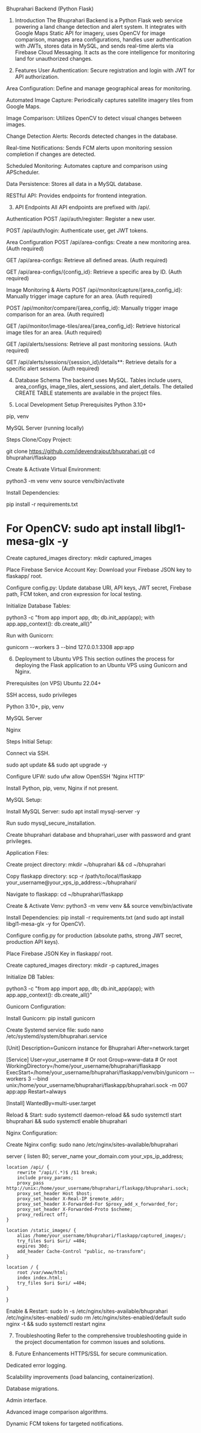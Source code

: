 Bhuprahari Backend (Python Flask)
1. Introduction
The Bhuprahari Backend is a Python Flask web service powering a land change detection and alert system. It integrates with Google Maps Static API for imagery, uses OpenCV for image comparison, manages area configurations, handles user authentication with JWTs, stores data in MySQL, and sends real-time alerts via Firebase Cloud Messaging. It acts as the core intelligence for monitoring land for unauthorized changes.

2. Features
User Authentication: Secure registration and login with JWT for API authorization.

Area Configuration: Define and manage geographical areas for monitoring.

Automated Image Capture: Periodically captures satellite imagery tiles from Google Maps.

Image Comparison: Utilizes OpenCV to detect visual changes between images.

Change Detection Alerts: Records detected changes in the database.

Real-time Notifications: Sends FCM alerts upon monitoring session completion if changes are detected.

Scheduled Monitoring: Automates capture and comparison using APScheduler.

Data Persistence: Stores all data in a MySQL database.

RESTful API: Provides endpoints for frontend integration.

3. API Endpoints
All API endpoints are prefixed with /api/.

Authentication
POST /api/auth/register: Register a new user.

POST /api/auth/login: Authenticate user, get JWT tokens.

Area Configuration
POST /api/area-configs: Create a new monitoring area. (Auth required)

GET /api/area-configs: Retrieve all defined areas. (Auth required)

GET /api/area-configs/{config_id}: Retrieve a specific area by ID. (Auth required)

Image Monitoring & Alerts
POST /api/monitor/capture/{area_config_id}: Manually trigger image capture for an area. (Auth required)

POST /api/monitor/compare/{area_config_id}: Manually trigger image comparison for an area. (Auth required)

GET /api/monitor/image-tiles/area/{area_config_id}: Retrieve historical image tiles for an area. (Auth required)

GET /api/alerts/sessions: Retrieve all past monitoring sessions. (Auth required)

GET /api/alerts/sessions/{session_id}/details**: Retrieve details for a specific alert session. (Auth required)

4. Database Schema
The backend uses MySQL. Tables include users, area_configs, image_tiles, alert_sessions, and alert_details. The detailed CREATE TABLE statements are available in the project files.

5. Local Development Setup
Prerequisites
Python 3.10+

pip, venv

MySQL Server (running locally)

Steps
Clone/Copy Project:

git clone https://github.com/idevendrajput/bhuprahari.git
cd bhuprahari/flaskapp

Create & Activate Virtual Environment:

python3 -m venv venv
source venv/bin/activate

Install Dependencies:

pip install -r requirements.txt
# For OpenCV: sudo apt install libgl1-mesa-glx -y

Create captured_images directory: mkdir captured_images

Place Firebase Service Account Key: Download your Firebase JSON key to flaskapp/ root.

Configure config.py: Update database URI, API keys, JWT secret, Firebase path, FCM token, and cron expression for local testing.

Initialize Database Tables:

python3 -c "from app import app, db; db.init_app(app); with app.app_context(): db.create_all()"

Run with Gunicorn:

gunicorn --workers 3 --bind 127.0.0.1:3308 app:app

6. Deployment to Ubuntu VPS
This section outlines the process for deploying the Flask application to an Ubuntu VPS using Gunicorn and Nginx.

Prerequisites (on VPS)
Ubuntu 22.04+

SSH access, sudo privileges

Python 3.10+, pip, venv

MySQL Server

Nginx

Steps
Initial Setup:

Connect via SSH.

sudo apt update && sudo apt upgrade -y

Configure UFW: sudo ufw allow OpenSSH 'Nginx HTTP'

Install Python, pip, venv, Nginx if not present.

MySQL Setup:

Install MySQL Server: sudo apt install mysql-server -y

Run sudo mysql_secure_installation.

Create bhuprahari database and bhuprahari_user with password and grant privileges.

Application Files:

Create project directory: mkdir ~/bhuprahari && cd ~/bhuprahari

Copy flaskapp directory: scp -r /path/to/local/flaskapp your_username@your_vps_ip_address:~/bhuprahari/

Navigate to flaskapp: cd ~/bhuprahari/flaskapp

Create & Activate Venv: python3 -m venv venv && source venv/bin/activate

Install Dependencies: pip install -r requirements.txt (and sudo apt install libgl1-mesa-glx -y for OpenCV).

Configure config.py for production (absolute paths, strong JWT secret, production API keys).

Place Firebase JSON Key in flaskapp/ root.

Create captured_images directory: mkdir -p captured_images

Initialize DB Tables:

python3 -c "from app import app, db; db.init_app(app); with app.app_context(): db.create_all()"

Gunicorn Configuration:

Install Gunicorn: pip install gunicorn

Create Systemd service file: sudo nano /etc/systemd/system/bhuprahari.service

[Unit]
Description=Gunicorn instance for Bhuprahari
After=network.target

[Service]
User=your_username # Or root
Group=www-data     # Or root
WorkingDirectory=/home/your_username/bhuprahari/flaskapp
ExecStart=/home/your_username/bhuprahari/flaskapp/venv/bin/gunicorn --workers 3 --bind unix:/home/your_username/bhuprahari/flaskapp/bhuprahari.sock -m 007 app:app
Restart=always

[Install]
WantedBy=multi-user.target

Reload & Start: sudo systemctl daemon-reload && sudo systemctl start bhuprahari && sudo systemctl enable bhuprahari

Nginx Configuration:

Create Nginx config: sudo nano /etc/nginx/sites-available/bhuprahari

server {
    listen 80;
    server_name your_domain.com your_vps_ip_address;

    location /api/ {
        rewrite ^/api/(.*)$ /$1 break;
        include proxy_params;
        proxy_pass http://unix:/home/your_username/bhuprahari/flaskapp/bhuprahari.sock;
        proxy_set_header Host $host;
        proxy_set_header X-Real-IP $remote_addr;
        proxy_set_header X-Forwarded-For $proxy_add_x_forwarded_for;
        proxy_set_header X-Forwarded-Proto $scheme;
        proxy_redirect off;
    }

    location /static_images/ {
        alias /home/your_username/bhuprahari/flaskapp/captured_images/;
        try_files $uri $uri/ =404;
        expires 30d;
        add_header Cache-Control "public, no-transform";
    }

    location / {
        root /var/www/html;
        index index.html;
        try_files $uri $uri/ =404;
    }
}

Enable & Restart: sudo ln -s /etc/nginx/sites-available/bhuprahari /etc/nginx/sites-enabled/ sudo rm /etc/nginx/sites-enabled/default sudo nginx -t && sudo systemctl restart nginx

7. Troubleshooting
Refer to the comprehensive troubleshooting guide in the project documentation for common issues and solutions.

8. Future Enhancements
HTTPS/SSL for secure communication.

Dedicated error logging.

Scalability improvements (load balancing, containerization).

Database migrations.

Admin interface.

Advanced image comparison algorithms.

Dynamic FCM tokens for targeted notifications.
